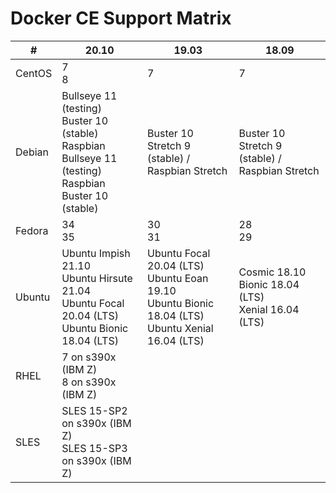 # Docker CE Support Matrix

| #      | 20.10                                                                                                           | 19.03                                                                                                      | 18.09                                                      |
|--------|-----------------------------------------------------------------------------------------------------------------|------------------------------------------------------------------------------------------------------------|------------------------------------------------------------|
| CentOS | 7<br/>8                                                                                                         | 7                                                                                                          | 7                                                          |
| Debian | Bullseye 11 (testing)<br/>Buster 10 (stable)<br/>Raspbian Bullseye 11 (testing)<br/>Raspbian Buster 10 (stable) | Buster 10<br/>Stretch 9 (stable) / Raspbian Stretch                                                        | Buster 10<br/>Stretch 9 (stable) / Raspbian Stretch        |
| Fedora | 34<br/>35                                                                                                       | 30<br/>31                                                                                                  | 28<br/>29                                                  |
| Ubuntu | Ubuntu Impish 21.10<br/>Ubuntu Hirsute 21.04<br/>Ubuntu Focal 20.04 (LTS)<br/>Ubuntu Bionic 18.04 (LTS)         | Ubuntu Focal 20.04 (LTS)<br/>Ubuntu Eoan 19.10<br/>Ubuntu Bionic 18.04 (LTS)<br/>Ubuntu Xenial 16.04 (LTS) | Cosmic 18.10<br/>Bionic 18.04 (LTS)<br/>Xenial 16.04 (LTS) |
| RHEL   | 7 on s390x (IBM Z)<br/>8 on s390x (IBM Z)                                                                       |                                                                                                            |                                                            |
| SLES   | SLES 15-SP2 on s390x (IBM Z)<br/>SLES 15-SP3 on s390x (IBM Z)                                                   |